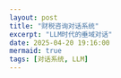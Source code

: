 ```yaml
---
layout: post
title: "财税咨询对话系统"
excerpt: "LLM时代的垂域对话"
date: 2025-04-20 19:16:00
mermaid: true
tags: [对话系统, LLM]
---
```



